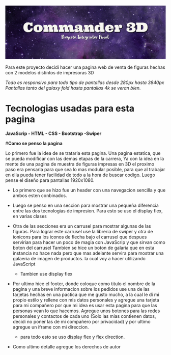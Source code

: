 ![Commander 3D](banner.jpg)

Para este proyecto decidi hacer una pagina web de venta de figuras
hechas con 2 modelos distintos de impresoras 3D

<em> Todo es responsivo para todo tipo de pantallas desde 280px hasta 3840px
Pantallas tanto del galaxy fold hasta pantallas 4k se veran bien. </em>

# __Tecnologias usadas para esta pagina__

 __JavaScrip - HTML - CSS - Bootstrap -Swiper__

#__Como se penso la pagina__

Lo primero fue la idea de se trataria esta pagina. Una pagina estatica, que se pueda modificar con las demas etapas de la carrera,
Ya con la idea en la mente de una pagina de muestra de figuras impresas en 3D el proximo paso era pensarla para que sea lo mas modular posible,
para que al trabajar en ella pueda tener facilidad de todo a la hora de buscar codigo.
Luego pense el diseño para pantallas 1920x1080.

- Lo primero que se hizo fue un header con una navegacion sencilla y que ambos esten conbinados.

- Luego se penso en una seccion para mostrar una pequeña diferencia entre las dos tecnologias de impresion.
    Para esto se uso el display flex, en varias clases

- Otra de las secciones era un carrusel para mostrar algunas de las figuras.
    Para lograr este carrusel use la libreria de swiper y otra de ionicons para los iconos de flecha bajo el carrusel que despues servirian para
    hacer un poco de magia con JavaScrip y que sirvan como boton del carrusel
    Tambien se hice un boton de galaria que en esta instancia no hace nada pero que mas adelante servira para mostrar una galaeria de imagen
    de productos. la cual voy a hacer utilizando JavaScript
    - Tambien use display flex


- Por ultimo hice el footer, donde coloque como titulo el nombre de la pagina y una breve informacion sobre los pedidos
    use una de las tarjetas hechas en una pactica que me gusto mucho, a la cual le di mi propio estilo y rellene con mis datos personales
    y agregue una tarjeta para mi compañero por que mi idea es usar esta pagina para que las personas vean lo que hacemos.
    Agregue unos botones para las redes personales y contactos de cada uno (Solo las mias contienen datos, decidi no poner las de mi compañero por privacidad)
    y por ultimo agregue un iframe con mi direccion.
    - para todo esto se uso display flex y flex direction.


- Como ultimo detalle agregue los derechos de autor 


